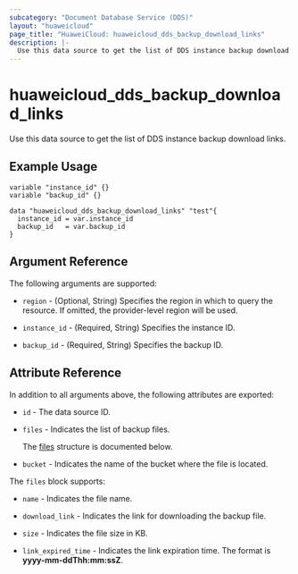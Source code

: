 ```yaml
---
subcategory: "Document Database Service (DDS)"
layout: "huaweicloud"
page_title: "HuaweiCloud: huaweicloud_dds_backup_download_links"
description: |-
  Use this data source to get the list of DDS instance backup download links.
---
```


# huaweicloud_dds_backup_download_links

Use this data source to get the list of DDS instance backup download links.

## Example Usage

```hcl
variable "instance_id" {}
variable "backup_id" {}

data "huaweicloud_dds_backup_download_links" "test"{
  instance_id = var.instance_id
  backup_id   = var.backup_id
}
```

## Argument Reference

The following arguments are supported:

* `region` - (Optional, String) Specifies the region in which to query the resource.
  If omitted, the provider-level region will be used.

* `instance_id` - (Required, String) Specifies the instance ID.

* `backup_id` - (Required, String) Specifies the backup ID.

## Attribute Reference

In addition to all arguments above, the following attributes are exported:

* `id` - The data source ID.

* `files` - Indicates the list of backup files.

  The [files](#files_struct) structure is documented below.

* `bucket` - Indicates the name of the bucket where the file is located.

<a name="files_struct"></a>
The `files` block supports:

* `name` - Indicates the file name.

* `download_link` - Indicates the link for downloading the backup file.

* `size` - Indicates the file size in KB.

* `link_expired_time` - Indicates the link expiration time. The format is **yyyy-mm-ddThh:mm:ssZ**.
